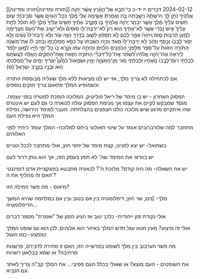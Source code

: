 [[תורה ומדינה|תורה ומדינה]]
2024-02-12
דברים יז יד-כ
כִּֽי־תָבֹ֣א אֶל־הָאָ֗רֶץ אֲשֶׁ֨ר יְהֹוָ֤ה אֱלֹהֶ֙יךָ֙ נֹתֵ֣ן לָ֔ךְ וִֽירִשְׁתָּ֖הּ וְיָשַׁ֣בְתָּה בָּ֑הּ וְאָמַרְתָּ֗ אָשִׂ֤ימָה עָלַי֙ מֶ֔לֶךְ כְּכׇל־הַגּוֹיִ֖ם אֲשֶׁ֥ר סְבִיבֹתָֽי׃ שׂ֣וֹם תָּשִׂ֤ים עָלֶ֙יךָ֙ מֶ֔לֶךְ אֲשֶׁ֥ר יִבְחַ֛ר יְהֹוָ֥ה אֱלֹהֶ֖יךָ בּ֑וֹ מִקֶּ֣רֶב אַחֶ֗יךָ תָּשִׂ֤ים עָלֶ֙יךָ֙ מֶ֔לֶךְ לֹ֣א תוּכַ֗ל לָתֵ֤ת עָלֶ֙יךָ֙ אִ֣ישׁ נׇכְרִ֔י אֲשֶׁ֥ר לֹֽא־אָחִ֖יךָ הֽוּא׃ רַק֮ לֹא־יַרְבֶּה־לּ֣וֹ סוּסִים֒ וְלֹֽא־יָשִׁ֤יב אֶת־הָעָם֙ מִצְרַ֔יְמָה לְמַ֖עַן הַרְבּ֣וֹת ס֑וּס וַֽיהֹוָה֙ אָמַ֣ר לָכֶ֔ם לֹ֣א תֹסִפ֗וּן לָשׁ֛וּב בַּדֶּ֥רֶךְ הַזֶּ֖ה עֽוֹד׃ וְלֹ֤א יַרְבֶּה־לּוֹ֙ נָשִׁ֔ים וְלֹ֥א יָס֖וּר לְבָב֑וֹ וְכֶ֣סֶף וְזָהָ֔ב לֹ֥א יַרְבֶּה־לּ֖וֹ מְאֹֽד׃ וְהָיָ֣ה כְשִׁבְתּ֔וֹ עַ֖ל כִּסֵּ֣א מַמְלַכְתּ֑וֹ וְכָ֨תַב ל֜וֹ אֶת־מִשְׁנֵ֨ה הַתּוֹרָ֤ה הַזֹּאת֙ עַל־סֵ֔פֶר מִלִּפְנֵ֖י הַכֹּהֲנִ֥ים הַלְוִיִּֽם׃ וְהָיְתָ֣ה עִמּ֔וֹ וְקָ֥רָא ב֖וֹ כׇּל־יְמֵ֣י חַיָּ֑יו לְמַ֣עַן יִלְמַ֗ד לְיִרְאָה֙ אֶת־יְהֹוָ֣ה אֱלֹהָ֔יו לִ֠שְׁמֹ֠ר אֶֽת־כׇּל־דִּבְרֵ֞י הַתּוֹרָ֥ה הַזֹּ֛את וְאֶת־הַחֻקִּ֥ים הָאֵ֖לֶּה לַעֲשֹׂתָֽם׃ לְבִלְתִּ֤י רוּם־לְבָבוֹ֙ מֵֽאֶחָ֔יו וּלְבִלְתִּ֛י ס֥וּר מִן־הַמִּצְוָ֖ה יָמִ֣ין וּשְׂמֹ֑אול לְמַ֩עַן֩ יַאֲרִ֨יךְ יָמִ֧ים עַל־מַמְלַכְתּ֛וֹ ה֥וּא וּבָנָ֖יו בְּקֶ֥רֶב יִשְׂרָאֵֽל׃ {ס}        


אם לכתחילה לא צריך מלך, אזי יש לנו מציאות ללא מלך שעליה מבוססת התורה
וכשמופיע המלך פתאום צריך חוקים נוספים


הפסוק האחרון - יש בו מימד של ריאל פוליטיק. המלוכה הופכת למטרה בפני עצמה. מוסד שמבקש לקיים את עצמו
אך מנימת הפסוק עולה לכוארה כי גם לעם יש אינטרס שהו איתקיים
מרגע שיש מלוכה כולנו חצפצים בהצלחתה. מעבר למימד הירושה, נפילת המלך היא נפילת העם

מתחבר למה שלורברובים אומר על שינוי תאולוגי ביחס למלוכה- המלך עומד כיחיד לפני האלוהים

בשמואל-
יש יצא לפנינו, קצת מימד של יחסי חוץ, אולי מתחבר לככל הגויים

יש בוודאי את המימד שה' לא חפץ בעסק הזה, אך הוא נותן דרור לעם

יש את השאלה- מה היה קודם? מלוכת ה'? לכאורה מתבטא בפונקציית אדם דומיננטי
האם זה מחליף את ה'?

מיאוס - מה פשר המילה הזו?

מלך- ]נים, שר חוץ, דיפלומטיה בין אם בטוב ובין אם במלחמה שהיא המשך הדיפלומטיה...

אולי נקודת זמן ייחודית- כלכך טוב אז הגיע הזמן של "ואמרת" מספר דברים

אולי זה מיצוע? מעין חטא עגל חדש
המלך באיזור הוא אלוהים, לכן הוא גם שופט
המלך כממצע- כמו העגל

מה פשר הערבוב בין מלך לשופט בפרשייה הזו, האם זו סתירה לדבירם, פרשנות מרחיבה?
או שמא בבלאגן רשויות


את השופטים - העם מוצא? או שאולי בכלל העם פסיבי... את המלך קב"ה צריך לאתר עם הנביא.

